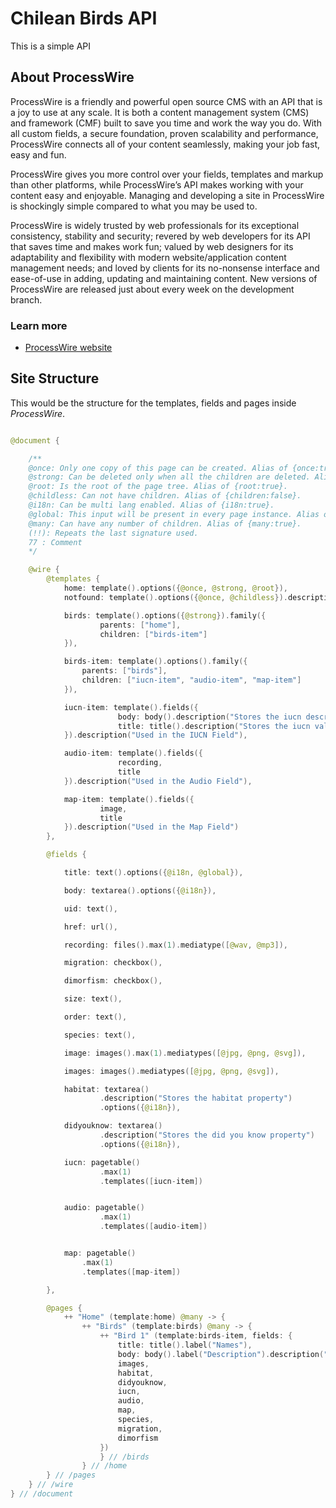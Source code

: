 # Chilean Birds API

This is a simple API

## About ProcessWire

ProcessWire is a friendly and powerful open source CMS with an API that is a
joy to use at any scale. It is both a content management system (CMS) and
framework (CMF) built to save you time and work the way you do. With all custom
fields, a secure foundation, proven scalability and performance, ProcessWire
connects all of your content seamlessly, making your job fast, easy and fun.

ProcessWire gives you more control over your fields, templates and markup than
other platforms, while ProcessWire’s API makes working with your content easy and
enjoyable. Managing and developing a site in ProcessWire is shockingly simple
compared to what you may be used to.

ProcessWire is widely trusted by web professionals for its exceptional consistency,
stability and security; revered by web developers for its API that saves time and
makes work fun; valued by web designers for its adaptability and flexibility with
modern website/application content management needs; and loved by clients for its
no-nonsense interface and ease-of-use in adding, updating and maintaining content.
New versions of ProcessWire are released just about every week on the
development branch.

### Learn more

- [ProcessWire website](https://processwire.com)

## Site Structure

This would be the structure for the templates, fields and pages
inside _ProcessWire_.

```swift

@document {

    /**
    @once: Only one copy of this page can be created. Alias of {once:true}.
    @strong: Can be deleted only when all the children are deleted. Alias of {strong:true}.
    @root: Is the root of the page tree. Alias of {root:true}.
    @childless: Can not have children. Alias of {children:false}.
    @i18n: Can be multi lang enabled. Alias of {i18n:true}.
    @global: This input will be present in every page instance. Alias of {global:true}.
    @many: Can have any number of children. Alias of {many:true}.
    (!!): Repeats the last signature used.
    77 : Comment
    */

    @wire {
        @templates {
            home: template().options({@once, @strong, @root}),
            notfound: template().options({@once, @childless}).description("Used in 404 errors"),

            birds: template().options({@strong}).family({
                    parents: ["home"],
                    children: ["birds-item"]
            }),

            birds-item: template().options().family({
                parents: ["birds"],
                children: ["iucn-item", "audio-item", "map-item"]
            }),

            iucn-item: template().fields({
                        body: body().description("Stores the iucn description"),
                        title: title().description("Stores the iucn value")
            }).description("Used in the IUCN Field"),

            audio-item: template().fields({
                        recording,
                        title
            }).description("Used in the Audio Field"),

            map-item: template().fields({
                    image,
                    title
            }).description("Used in the Map Field")
        },

        @fields {

            title: text().options({@i18n, @global}),

            body: textarea().options({@i18n}),

            uid: text(),

            href: url(),

            recording: files().max(1).mediatype([@wav, @mp3]),

            migration: checkbox(),

            dimorfism: checkbox(),

            size: text(),

            order: text(),

            species: text(),

            image: images().max(1).mediatypes([@jpg, @png, @svg]),

            images: images().mediatypes([@jpg, @png, @svg]),

            habitat: textarea()
                    .description("Stores the habitat property")
                    .options({@i18n}),

            didyouknow: textarea()
                    .description("Stores the did you know property")
                    .options({@i18n}),

            iucn: pagetable()
                    .max(1)
                    .templates([iucn-item])


            audio: pagetable()
                    .max(1)
                    .templates([audio-item])


            map: pagetable()
                .max(1)
                .templates([map-item])

        },

        @pages {
            ++ "Home" (template:home) @many -> {
                ++ "Birds" (template:birds) @many -> {
                    ++ "Bird 1" (template:birds-item, fields: {
                        title: title().label("Names"),
                        body: body().label("Description").description("Stores the bird description"),
                        images,
                        habitat,
                        didyouknow,
                        iucn,
                        audio,
                        map,
                        species,
                        migration,
                        dimorfism
                    })
                    } // /birds
                } // /home
        } // /pages
    } // /wire
} // /document
```
